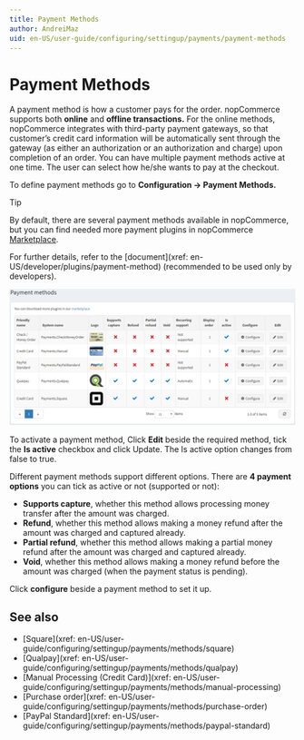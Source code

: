 ```yaml
---
title: Payment Methods
author: AndreiMaz
uid: en-US/user-guide/configuring/settingup/payments/payment-methods
---
```

# Payment Methods

A payment method is how a customer pays for the order. nopCommerce supports both **online** and **offline transactions.** For the online methods, nopCommerce integrates with third-party payment gateways, so that customer’s credit card information will be automatically sent through the gateway (as either an authorization or an authorization and charge) upon completion of an order. You can have multiple payment methods active at one time. The user can select how he/she wants to pay at the checkout.

To define payment methods go to **Configuration →  Payment Methods.**

> [!TIP]
> By default, there are several payment methods available in nopCommerce, but you can find needed more payment plugins in nopCommerce [Marketplace](https://www.nopcommerce.com/marketplace.aspx).

For further details, refer to the [document](xref: en-US/developer/plugins/payment-method) (recommended to be used only by developers).

![methods](_static/index/methods.png)

To activate a payment method, Click **Edit** beside the required method, tick the **Is active** checkbox and click Update. The Is active option changes from false to true.

 Different payment methods support different options. There are **4 payment options** you can tick as active or not (supported or not):

* **Supports capture**, whether this method allows processing money transfer after the amount was charged.
* **Refund**, whether this method allows making a money refund after the amount was charged and captured already.
* **Partial refund**, whether this method allows making a partial money refund after the amount was charged and captured already.
* **Void**, whether this method allows making a money refund before the amount was charged (when the payment status is pending).

Click **configure** beside a payment method to set it up.

## See also

* [Square](xref: en-US/user-guide/configuring/settingup/payments/methods/square)
* [Qualpay](xref: en-US/user-guide/configuring/settingup/payments/methods/qualpay)
* [Manual Processing (Credit Card)](xref: en-US/user-guide/configuring/settingup/payments/methods/manual-processing)
* [Purchase order](xref: en-US/user-guide/configuring/settingup/payments/methods/purchase-order)
* [PayPal Standard](xref: en-US/user-guide/configuring/settingup/payments/methods/paypal-standard)
